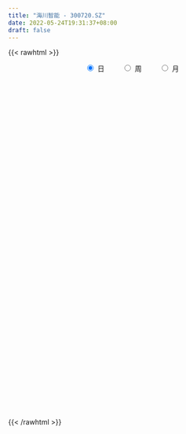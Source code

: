 ```yaml
---
title: "海川智能 - 300720.SZ"
date: 2022-05-24T19:31:37+08:00
draft: false
---
```

{{< rawhtml >}}
    <div style="text-align: center">
        <label style="padding: 1rem;"><input style="margin-right: .5rem" type="radio" name="period" value="D" checked onclick="period_change(this)">日</label>
        <label style="padding: 1rem;"><input style="margin-right: .5rem" type="radio" name="period" value="W" onclick="period_change(this)">周</label>
        <label style="padding: 1rem;"><input style="margin-right: .5rem" type="radio" name="period" value="M" onclick="period_change(this)">月</label>
    </div>
    <div id="chart" style="height: 700px;"></div> 
    <script type="text/javascript">
        const D_v = [21294.12,72534.22,49295.28,36867.83,81363.05,71217.16,44134.62,49406.11,31280.27,52796.86,57470.26,52545.65,43852.49,41929.99,60865.75,86678.46,58181.2,52229.8,44726.1,71101.86,54322.77,45058.9,59097.4,31510.57,25462.7,34836.4,56570.9,66429.76,78674.8,44286.87,36416.5,22654.7,34021.8,21953.2,37357.9,22262.3,27363.2,28203.07,25634.2,24666.64,20761.77,30950.84,21105.1,17935.1,32362.61,21716.46,23492.39,15562.0,18888.1,20159.23,25924.48,23674.1,30743.8,26737.3,25897.1,49822.6,84821.64,97119.74,85268.2,52987.24,33462.5,53810.8,50524.2,47418.14,37096.7,29577.61,21454.8,29195.5,18957.6,16553.14,18225.5,64943.9,100847.2,75099.05,42216.98,43865.1,35334.1,26955.4,105386.25,68373.36,51039.05,85372.94,67412.57,45053.96,35726.74,32638.6,36455.06,24964.9,18124.37,19865.65,15151.52,22597.0,55405.52,35792.42,202338.64,204612.06,159992.95,123912.0,144701.9,100312.5,114612.2,82491.2,88659.9,51051.0,52858.62,41171.22,159964.43,132549.07,77373.97,71023.5,122948.84,102198.12,61705.37,58365.19,55336.2,61445.5,88884.0,69061.2,59794.8,79611.39,77832.7,43469.5,84751.2,63834.1,65763.69,61098.7,51131.1,55800.6,41016.11,38383.1,147617.82,85134.03,78724.1,84083.1,47596.0,68282.2,96504.68,55290.8,48407.2,44915.09,45228.58,20915.74,22097.64,23606.24,21232.4,25203.16,74624.74,42862.1,32446.4,24233.6,16455.56,16430.1,22016.1,38766.58,12728.7,16958.4,14840.2,13819.6,11154.7,12285.2,26092.9,15909.7,20994.2,12193.96,9499.4,18343.9,52404.5,52563.6,32915.03,26151.0,15364.29,16803.8,11683.6,7160.2,19679.5,8549.0,13643.0,14013.0,8408.6,8262.4,6847.0,6854.6,6708.7,5768.0,6610.4,8107.0,11337.7,7408.9,7808.8,9510.5,11969.4,19110.1,11113.3,7716.6,8045.0,8185.6,7833.8,10429.8,9729.3,19459.9,16870.8,10628.8,9961.0,10784.6,15380.3,18789.2,15804.33,11464.0,7454.5,12934.9,8090.8,9302.0,8244.4,7907.8,8321.4,9298.29,59178.19,32059.79,22399.1,17333.4,10765.2,17988.6,27995.2,42497.2,40717.7,23831.2,22164.8,17092.5,27660.0,20156.0,30741.3,25462.8,25171.5,22022.3,16804.6,22093.1,9717.0,8086.0,7495.8,8835.1,11579.0,8399.1,7265.2,8311.0,6919.63,8095.0,7110.3,12590.0,9474.78,14270.0]
const D_histogram = [0.0,0.0378630199,0.056020098,0.0249829495,0.0817809216,0.0789789482,0.0352841688,0.0445967379,0.0423688739,0.0830566861,0.1493803605,0.208318137,0.2240071181,0.2287799228,0.1890396724,0.1533908087,0.1199109807,0.0611926567,0.0144828624,-0.0031393239,-0.0513767993,-0.0797814903,-0.1323751155,-0.1638859564,-0.1782426072,-0.1755830803,-0.1205158891,-0.0658451007,-0.0530674037,-0.0658200082,-0.0899269214,-0.0947929207,-0.1241421969,-0.1248959759,-0.1603711346,-0.1828367883,-0.1579015059,-0.1316450898,-0.1203150342,-0.106534894,-0.1044621842,-0.0738601377,-0.0472339756,-0.0428950751,-0.0711622065,-0.0997150419,-0.1184265971,-0.1175936635,-0.099180854,-0.0896337946,-0.0993415041,-0.0859208777,-0.0923349206,-0.1221214448,-0.1130252814,-0.0561648956,0.091598139,0.1320291634,0.1895582037,0.1847948867,0.1771925113,0.1926942295,0.2029182087,0.2056448706,0.1839154177,0.153320849,0.1152332829,0.0588669851,0.0283261154,-0.00427491,-0.0377248114,0.0137338494,0.0773921034,0.1177417675,0.1308876795,0.1279098867,0.1038416335,0.0707701931,0.1025511662,0.0984139631,0.0794146363,0.0946728272,0.0761423141,0.0474423786,0.0169556965,-0.0264930763,-0.0770045501,-0.1220994413,-0.1298864301,-0.1531522557,-0.1494515033,-0.1746507095,-0.1128601862,-0.1061036144,0.0587757285,0.1257240432,0.1530220605,0.164537267,0.2334663538,0.2123441169,0.2234711184,0.193730082,0.1203459764,0.0359433964,0.0038604415,-0.027579905,0.0547744497,0.1089228061,0.0995475511,0.0984847522,0.1273521757,0.0595803017,-0.041733758,-0.0680441571,-0.0962253484,-0.1347314971,-0.1014404729,-0.0661438202,-0.0453295182,-0.0077768593,-0.0082706645,-0.0070394541,0.021389707,0.0404380727,0.0378379616,-0.014657002,-0.0382039161,-0.1016357383,-0.1252448416,-0.1230089263,-0.0399548618,0.0014233109,0.0291855484,0.038595423,0.0244339648,-0.023598347,-0.0028583355,-0.0358203709,-0.0565980546,-0.1055348687,-0.1661245132,-0.1908961337,-0.1870168141,-0.167509458,-0.1458675144,-0.1377295835,-0.0896669719,-0.0635678609,-0.0728799736,-0.0986274775,-0.095449426,-0.0843012731,-0.0915242389,-0.1409452793,-0.1571055591,-0.1371735285,-0.1093916469,-0.0842784435,-0.0657913638,-0.0337694589,0.0006669019,0.0150263903,-0.0018538583,0.0072469118,0.013631364,0.0383691809,0.0866279924,0.1143550496,0.112821002,0.0819209333,0.0570222887,0.0134479476,-0.0108604211,-0.0211560369,-0.0858984625,-0.1097016253,-0.150381206,-0.1353456946,-0.1056522248,-0.0680872086,-0.0318697317,-0.0187444614,-0.0169092047,-0.0171025645,-0.0134128922,0.0085021572,0.0196124897,0.0367252215,0.056619359,0.0573014214,0.0783223796,0.0655003563,0.0683651393,0.0609726383,0.0703739874,0.0794373394,0.0793363755,0.0669340985,0.0396610686,-0.024311308,-0.0804355808,-0.1080937056,-0.1034500154,-0.1194111248,-0.1695142358,-0.1626992036,-0.1278535323,-0.0820794764,-0.0444317293,-0.0118351534,0.0114464181,0.0142412687,0.0180563562,0.0235461144,0.0176187191,0.0277801994,0.0984840079,0.1208789131,0.1287760175,0.1064570428,0.0808046383,0.0689015385,0.0967156548,0.1337053701,0.1659060734,0.1675119035,0.1858515544,0.1839385266,0.1811379193,0.1475206547,0.1470682807,0.0637069179,-0.0476119775,-0.1066924112,-0.1813828292,-0.1874999898,-0.1824357474,-0.1804237126,-0.1564064587,-0.1309864815,-0.1133794367,-0.093037666,-0.0731124729,-0.0562407859,-0.0458682948,-0.0310741009,-0.0091077681,0.0155849928,0.0438475524,0.032560957]
const D_fast = [0.0,0.0473287749,0.0794908775,0.0546994664,0.1319426689,0.1488854325,0.1140116953,0.1344734488,0.1428378033,0.204289787,0.3079585516,0.4189758623,0.490666623,0.5526344084,0.5601540761,0.5628529146,0.5593508318,0.5159306719,0.4728415932,0.454434576,0.3933529007,0.3450028371,0.2593154331,0.186833103,0.1279158005,0.0866795572,0.1116177762,0.1498272894,0.1493381354,0.120130529,0.0735418854,0.0449776559,-0.0154071695,-0.0473849424,-0.1229528849,-0.1911277357,-0.2056678297,-0.212322686,-0.231071389,-0.2439249723,-0.2679678086,-0.2558307965,-0.2410131283,-0.2473979965,-0.2934556796,-0.3469372755,-0.3952554799,-0.4238209622,-0.4302033662,-0.4430647554,-0.477607841,-0.485667434,-0.5151652071,-0.5754820924,-0.5946422495,-0.5518230876,-0.3811605181,-0.3077222029,-0.2028036117,-0.161368207,-0.1246724546,-0.060997179,-0.0000436476,0.0540942319,0.0783436335,0.086079277,0.0768000317,0.0351504801,0.0116911393,-0.0219786136,-0.0648597178,-0.0099675947,0.0730386851,0.1428237911,0.188691623,0.2176913019,0.2195834571,0.204204565,0.2616233296,0.2820896173,0.2829439496,0.3218703472,0.3223754127,0.3055360718,0.2792883138,0.229216272,0.1594536606,0.0838339091,0.0435753129,-0.0179785767,-0.0516407001,-0.1205025837,-0.0869271069,-0.1066964387,0.0728768363,0.1712561618,0.2368096943,0.2894592174,0.4167548927,0.448718685,0.5157134661,0.5344049503,0.4911073387,0.4156906078,0.3845727633,0.3462374405,0.4422854077,0.5236644656,0.5391760983,0.5627344875,0.6234399549,0.5705631564,0.4588156572,0.4154942188,0.3632566904,0.2910676674,0.2989985734,0.3177592711,0.3272411935,0.3628496376,0.3602881663,0.3597595131,0.3935361009,0.4226939848,0.4295533641,0.37339415,0.3402962569,0.2514555001,0.1965351864,0.1680188701,0.2410842192,0.2828182196,0.3178768441,0.3369355746,0.3288826075,0.274950709,0.2949761366,0.2530590085,0.2181318112,0.1428112798,0.0406905071,-0.0318051469,-0.0746800308,-0.0970500392,-0.1118749741,-0.1381694391,-0.1125235705,-0.1023164247,-0.1298485308,-0.1802529041,-0.2009372091,-0.2108643744,-0.2409684,-0.3256257602,-0.3810624297,-0.3954237813,-0.3949898114,-0.3909462189,-0.3889069801,-0.36532744,-0.3307243537,-0.3126082678,-0.3299519809,-0.3190394828,-0.3092471897,-0.2749170775,-0.2050012679,-0.1486854483,-0.1220142454,-0.1324340808,-0.1430771533,-0.1832895074,-0.2103129813,-0.2258976065,-0.3121146477,-0.3633432168,-0.4416180989,-0.4604190112,-0.4571385976,-0.4365953835,-0.4083453396,-0.3999061846,-0.4022982291,-0.40676723,-0.4064307808,-0.3823901921,-0.3663767371,-0.3400827,-0.3060337227,-0.2910263049,-0.2504247519,-0.2468716861,-0.2269156182,-0.2190649597,-0.1920701137,-0.1631474268,-0.1434142969,-0.1390830493,-0.156440812,-0.2264910157,-0.3027241836,-0.3574057348,-0.3786245485,-0.4244384391,-0.516920109,-0.5507798777,-0.5478975895,-0.5226434027,-0.4961035879,-0.4664658003,-0.4403226243,-0.4339674565,-0.42563828,-0.4142619932,-0.4157847087,-0.3986781786,-0.3033533681,-0.2507387346,-0.2106476259,-0.2063523399,-0.2118035848,-0.2064813,-0.15448827,-0.0840722121,-0.0103949905,0.0330888155,0.097891355,0.1419629589,0.1844468313,0.1877097305,0.2240244266,0.1565897933,0.0333679035,-0.052385633,-0.1724217583,-0.2254139163,-0.2659586108,-0.3090525041,-0.3241368649,-0.3314635081,-0.3422013224,-0.3451189682,-0.3434718933,-0.3406604028,-0.3417549854,-0.3347293167,-0.3150399259,-0.2864509169,-0.2472264692,-0.2503728253]
const D_slow = [0.0,0.009465755,0.0234707795,0.0297165169,0.0501617473,0.0699064843,0.0787275265,0.089876711,0.1004689295,0.121233101,0.1585781911,0.2106577253,0.2666595049,0.3238544856,0.3711144037,0.4094621059,0.439439851,0.4547380152,0.4583587308,0.4575738998,0.4447297,0.4247843274,0.3916905486,0.3507190595,0.3061584077,0.2622626376,0.2321336653,0.2156723901,0.2024055392,0.1859505371,0.1634688068,0.1397705766,0.1087350274,0.0775110334,0.0374182498,-0.0082909473,-0.0477663238,-0.0806775962,-0.1107563548,-0.1373900783,-0.1635056244,-0.1819706588,-0.1937791527,-0.2045029215,-0.2222934731,-0.2472222336,-0.2768288828,-0.3062272987,-0.3310225122,-0.3534309608,-0.3782663369,-0.3997465563,-0.4228302864,-0.4533606476,-0.481616968,-0.4956581919,-0.4727586572,-0.4397513663,-0.3923618154,-0.3461630937,-0.3018649659,-0.2536914085,-0.2029618563,-0.1515506387,-0.1055717842,-0.067241572,-0.0384332513,-0.023716505,-0.0166349761,-0.0177037036,-0.0271349065,-0.0237014441,-0.0043534183,0.0250820236,0.0578039435,0.0897814152,0.1157418236,0.1334343718,0.1590721634,0.1836756542,0.2035293132,0.22719752,0.2462330986,0.2580936932,0.2623326173,0.2557093483,0.2364582107,0.2059333504,0.1734617429,0.135173679,0.0978108032,0.0541481258,0.0259330793,-0.0005928243,0.0141011078,0.0455321186,0.0837876337,0.1249219505,0.1832885389,0.2363745681,0.2922423477,0.3406748682,0.3707613623,0.3797472114,0.3807123218,0.3738173455,0.387510958,0.4147416595,0.4396285473,0.4642497353,0.4960877792,0.5109828547,0.5005494152,0.4835383759,0.4594820388,0.4257991645,0.4004390463,0.3839030913,0.3725707117,0.3706264969,0.3685588308,0.3667989672,0.372146394,0.3822559121,0.3917154025,0.388051152,0.378500173,0.3530912384,0.321780028,0.2910277964,0.281039081,0.2813949087,0.2886912958,0.2983401515,0.3044486427,0.298549056,0.2978344721,0.2888793794,0.2747298658,0.2483461486,0.2068150203,0.1590909868,0.1123367833,0.0704594188,0.0339925402,-0.0004398556,-0.0228565986,-0.0387485638,-0.0569685572,-0.0816254266,-0.1054877831,-0.1265631014,-0.1494441611,-0.1846804809,-0.2239568707,-0.2582502528,-0.2855981645,-0.3066677754,-0.3231156164,-0.3315579811,-0.3313912556,-0.327634658,-0.3280981226,-0.3262863947,-0.3228785537,-0.3132862584,-0.2916292603,-0.2630404979,-0.2348352474,-0.2143550141,-0.2000994419,-0.196737455,-0.1994525603,-0.2047415695,-0.2262161852,-0.2536415915,-0.291236893,-0.3250733166,-0.3514863728,-0.3685081749,-0.3764756079,-0.3811617232,-0.3853890244,-0.3896646655,-0.3930178886,-0.3908923493,-0.3859892268,-0.3768079215,-0.3626530817,-0.3483277263,-0.3287471315,-0.3123720424,-0.2952807575,-0.280037598,-0.2624441011,-0.2425847663,-0.2227506724,-0.2060171478,-0.1961018806,-0.2021797076,-0.2222886028,-0.2493120292,-0.2751745331,-0.3050273143,-0.3474058732,-0.3880806741,-0.4200440572,-0.4405639263,-0.4516718586,-0.4546306469,-0.4517690424,-0.4482087252,-0.4436946362,-0.4378081076,-0.4334034278,-0.426458378,-0.401837376,-0.3716176477,-0.3394236433,-0.3128093826,-0.2926082231,-0.2753828385,-0.2512039248,-0.2177775822,-0.1763010639,-0.134423088,-0.0879601994,-0.0419755677,0.0033089121,0.0401890757,0.0769561459,0.0928828754,0.080979881,0.0543067782,0.0089610709,-0.0379139265,-0.0835228634,-0.1286287915,-0.1677304062,-0.2004770266,-0.2288218857,-0.2520813022,-0.2703594204,-0.2844196169,-0.2958866906,-0.3036552158,-0.3059321578,-0.3020359097,-0.2910740216,-0.2829337823]
const D_data = [['2021-04-26', 12.0969, 12.2617, 11.8113, 12.4101],['2021-04-27', 13.2945, 12.855, 12.6628, 14.3933],['2021-04-28', 12.7726, 12.8001, 12.4815, 13.2945],['2021-04-29', 12.6353, 12.1848, 12.1848, 12.899],['2021-04-30', 12.3002, 13.4044, 12.3002, 14.4372],['2021-05-20', 12.3881, 12.877, 11.4322, 13.6241],['2021-05-21', 12.4705, 12.2947, 12.1574, 12.5804],['2021-05-24', 12.2233, 12.91, 12.1958, 13.322],['2021-05-25', 12.7617, 12.8331, 12.6847, 13.0638],['2021-05-26', 13.1847, 13.5417, 13.0748, 13.8988],['2021-05-27', 13.7395, 14.2669, 13.734, 14.4262],['2021-05-28', 14.1186, 14.6844, 13.9977, 14.7503],['2021-05-31', 14.7174, 14.5526, 14.2834, 14.9866],['2021-06-01', 14.5526, 14.6954, 14.4097, 14.8272],['2021-06-02', 14.6, 14.26, 14.09, 14.77],['2021-06-03', 14.25, 14.3, 14.01, 15.2],['2021-06-04', 14.19, 14.31, 14.13, 14.82],['2021-06-07', 14.31, 13.88, 13.78, 14.5],['2021-06-08', 13.95, 13.84, 13.53, 13.97],['2021-06-09', 13.81, 14.1, 13.5, 14.57],['2021-06-10', 14.05, 13.58, 13.55, 14.16],['2021-06-11', 13.7, 13.63, 13.52, 14.23],['2021-06-15', 13.7, 13.08, 12.9, 13.7],['2021-06-16', 13.01, 13.05, 12.91, 13.36],['2021-06-17', 13.21, 13.05, 12.8, 13.21],['2021-06-18', 12.93, 13.13, 12.65, 13.25],['2021-06-21', 13.11, 13.86, 13.11, 13.86],['2021-06-22', 13.7, 14.11, 13.53, 14.15],['2021-06-23', 14.08, 13.75, 13.71, 14.84],['2021-06-24', 13.5, 13.41, 13.37, 13.83],['2021-06-25', 13.22, 13.13, 13.03, 13.34],['2021-06-28', 13.13, 13.24, 12.91, 13.26],['2021-06-29', 13.46, 12.77, 12.75, 13.49],['2021-06-30', 12.76, 12.96, 12.66, 12.98],['2021-07-01', 12.97, 12.32, 12.28, 12.98],['2021-07-02', 12.4, 12.19, 12.1, 12.56],['2021-07-05', 12.24, 12.65, 12.06, 12.68],['2021-07-06', 12.57, 12.68, 12.35, 12.78],['2021-07-07', 12.54, 12.48, 12.38, 12.73],['2021-07-08', 12.47, 12.47, 12.38, 12.69],['2021-07-09', 12.44, 12.26, 12.18, 12.45],['2021-07-12', 12.31, 12.61, 12.31, 12.84],['2021-07-13', 12.55, 12.64, 12.41, 12.71],['2021-07-14', 12.51, 12.38, 12.37, 12.66],['2021-07-15', 12.38, 11.83, 11.7, 12.38],['2021-07-16', 11.82, 11.57, 11.56, 11.92],['2021-07-19', 11.58, 11.44, 11.2, 11.58],['2021-07-20', 11.41, 11.5, 11.26, 11.54],['2021-07-21', 11.5, 11.64, 11.46, 11.88],['2021-07-22', 11.85, 11.48, 11.46, 11.85],['2021-07-23', 11.57, 11.11, 11.08, 11.57],['2021-07-26', 11.11, 11.28, 11.06, 11.49],['2021-07-27', 11.28, 10.92, 10.82, 11.35],['2021-07-28', 10.92, 10.38, 10.26, 10.94],['2021-07-29', 10.5, 10.65, 10.47, 10.73],['2021-07-30', 10.6, 11.29, 10.58, 11.57],['2021-08-02', 11.22, 12.93, 11.17, 12.95],['2021-08-03', 13.29, 12.12, 12.05, 13.29],['2021-08-04', 11.9, 12.67, 11.9, 12.93],['2021-08-05', 12.35, 12.13, 12.03, 12.6],['2021-08-06', 12.12, 12.16, 11.94, 12.45],['2021-08-09', 12.25, 12.58, 11.9, 12.88],['2021-08-10', 12.51, 12.71, 12.42, 12.83],['2021-08-11', 12.66, 12.79, 12.45, 12.82],['2021-08-12', 12.77, 12.57, 12.42, 12.88],['2021-08-13', 12.45, 12.44, 12.33, 12.63],['2021-08-16', 12.38, 12.26, 12.19, 12.56],['2021-08-17', 12.22, 11.84, 11.8, 12.43],['2021-08-18', 11.75, 11.96, 11.69, 12.09],['2021-08-19', 11.78, 11.77, 11.65, 12.0],['2021-08-20', 11.79, 11.56, 11.32, 11.79],['2021-08-23', 11.67, 12.66, 11.57, 12.68],['2021-08-24', 12.49, 13.16, 12.38, 13.49],['2021-08-25', 13.04, 13.23, 13.03, 13.49],['2021-08-26', 13.31, 13.14, 12.93, 13.44],['2021-08-27', 13.0, 13.08, 12.72, 13.26],['2021-08-30', 13.09, 12.85, 12.7, 13.18],['2021-08-31', 12.85, 12.67, 12.56, 13.07],['2021-09-01', 12.68, 13.57, 12.63, 13.78],['2021-09-02', 13.58, 13.3, 13.08, 13.58],['2021-09-03', 13.14, 13.15, 12.77, 13.3],['2021-09-06', 13.14, 13.67, 13.04, 13.73],['2021-09-07', 13.66, 13.34, 13.12, 13.77],['2021-09-08', 13.17, 13.17, 12.92, 13.28],['2021-09-09', 13.2, 13.05, 12.83, 13.22],['2021-09-10', 13.02, 12.72, 12.62, 13.02],['2021-09-13', 12.69, 12.37, 12.31, 12.84],['2021-09-14', 12.39, 12.13, 12.11, 12.6],['2021-09-15', 12.19, 12.38, 12.02, 12.39],['2021-09-16', 12.4, 12.01, 12.0, 12.43],['2021-09-17', 12.01, 12.19, 11.91, 12.28],['2021-09-22', 11.6, 11.65, 11.48, 11.77],['2021-09-23', 11.61, 12.73, 11.61, 13.18],['2021-09-24', 12.4, 12.14, 12.11, 12.9],['2021-09-27', 12.17, 14.57, 12.17, 14.57],['2021-09-28', 14.93, 14.05, 13.6, 15.42],['2021-09-29', 13.82, 13.93, 13.54, 14.9],['2021-09-30', 14.2, 13.98, 13.49, 14.46],['2021-10-08', 14.13, 15.1, 13.63, 15.3],['2021-10-11', 14.73, 14.31, 14.06, 14.82],['2021-10-12', 14.31, 14.9, 13.93, 15.17],['2021-10-13', 14.58, 14.55, 14.11, 14.76],['2021-10-14', 14.3, 13.9, 13.3, 14.38],['2021-10-15', 13.61, 13.45, 13.32, 13.76],['2021-10-18', 13.35, 13.86, 12.8, 13.89],['2021-10-19', 13.7, 13.74, 13.42, 13.97],['2021-10-20', 13.83, 15.37, 13.81, 16.43],['2021-10-21', 15.11, 15.51, 14.92, 15.78],['2021-10-22', 15.46, 14.98, 14.93, 15.59],['2021-10-25', 14.98, 15.2, 14.65, 15.5],['2021-10-26', 14.85, 15.81, 14.79, 16.4],['2021-10-27', 14.98, 14.64, 14.11, 15.1],['2021-10-28', 14.55, 13.84, 13.7, 14.66],['2021-10-29', 13.93, 14.46, 13.9, 14.74],['2021-11-01', 14.66, 14.29, 13.7, 14.68],['2021-11-02', 14.29, 13.95, 13.92, 14.67],['2021-11-03', 14.06, 14.8, 13.96, 15.35],['2021-11-04', 14.7, 15.0, 14.47, 15.03],['2021-11-05', 15.02, 14.98, 14.61, 15.07],['2021-11-08', 14.82, 15.38, 14.31, 15.42],['2021-11-09', 15.27, 15.05, 14.88, 15.61],['2021-11-10', 14.81, 15.12, 14.8, 15.15],['2021-11-11', 15.1, 15.6, 14.83, 15.69],['2021-11-12', 15.6, 15.69, 15.35, 15.78],['2021-11-15', 15.5, 15.55, 15.28, 15.97],['2021-11-16', 15.39, 14.84, 14.72, 15.54],['2021-11-17', 14.81, 15.03, 14.46, 15.2],['2021-11-18', 15.18, 14.29, 14.17, 15.18],['2021-11-19', 14.38, 14.51, 14.26, 14.84],['2021-11-22', 14.53, 14.72, 14.25, 14.79],['2021-11-23', 14.7, 15.94, 14.65, 16.55],['2021-11-24', 16.01, 15.78, 15.53, 16.17],['2021-11-25', 15.89, 15.85, 15.45, 16.14],['2021-11-26', 15.73, 15.79, 15.16, 15.94],['2021-11-29', 15.44, 15.55, 15.35, 15.73],['2021-11-30', 15.58, 15.0, 14.8, 15.7],['2021-12-01', 14.97, 15.82, 14.79, 16.0],['2021-12-02', 15.69, 15.14, 15.01, 15.69],['2021-12-03', 15.06, 15.15, 14.38, 15.27],['2021-12-06', 15.15, 14.58, 14.5, 15.15],['2021-12-07', 14.74, 14.06, 13.9, 14.74],['2021-12-08', 14.1, 14.16, 14.1, 14.38],['2021-12-09', 14.15, 14.33, 14.05, 14.41],['2021-12-10', 14.28, 14.46, 14.23, 14.72],['2021-12-13', 14.46, 14.48, 14.29, 14.66],['2021-12-14', 14.32, 14.28, 14.15, 14.57],['2021-12-15', 14.41, 14.84, 14.41, 15.45],['2021-12-16', 14.6, 14.7, 14.56, 15.05],['2021-12-17', 14.63, 14.24, 14.15, 14.72],['2021-12-20', 14.14, 13.86, 13.85, 14.32],['2021-12-21', 13.98, 14.07, 13.77, 14.1],['2021-12-22', 14.0, 14.12, 13.89, 14.23],['2021-12-23', 14.0, 13.81, 13.8, 14.17],['2021-12-24', 13.87, 13.01, 12.98, 13.87],['2021-12-27', 13.05, 13.1, 12.94, 13.22],['2021-12-28', 13.14, 13.41, 13.14, 13.45],['2021-12-29', 13.48, 13.5, 13.13, 13.53],['2021-12-30', 13.5, 13.49, 13.42, 13.58],['2021-12-31', 13.55, 13.42, 13.4, 13.58],['2022-01-04', 13.66, 13.64, 13.45, 13.66],['2022-01-05', 13.85, 13.79, 13.52, 14.08],['2022-01-06', 13.47, 13.63, 13.41, 13.75],['2022-01-07', 13.8, 13.19, 13.08, 13.84],['2022-01-10', 13.29, 13.45, 13.03, 13.56],['2022-01-11', 13.43, 13.42, 13.31, 13.65],['2022-01-12', 13.4, 13.71, 13.32, 13.74],['2022-01-13', 13.88, 14.21, 13.56, 14.48],['2022-01-14', 14.5, 14.2, 13.8, 14.78],['2022-01-17', 13.72, 13.96, 13.6, 14.1],['2022-01-18', 13.94, 13.55, 13.41, 13.94],['2022-01-19', 13.41, 13.5, 13.3, 13.75],['2022-01-20', 13.46, 13.08, 13.04, 13.56],['2022-01-21', 13.18, 13.11, 13.02, 13.28],['2022-01-24', 13.12, 13.15, 13.02, 13.21],['2022-01-25', 13.28, 12.19, 12.1, 13.28],['2022-01-26', 12.18, 12.35, 12.16, 12.45],['2022-01-27', 12.35, 11.82, 11.8, 12.35],['2022-01-28', 11.98, 12.29, 11.96, 12.42],['2022-02-07', 12.39, 12.45, 12.32, 12.59],['2022-02-08', 12.45, 12.61, 12.3, 12.62],['2022-02-09', 12.57, 12.7, 12.52, 12.75],['2022-02-10', 12.68, 12.47, 12.4, 12.73],['2022-02-11', 12.45, 12.3, 12.16, 12.5],['2022-02-14', 12.31, 12.21, 12.11, 12.46],['2022-02-15', 12.25, 12.2, 12.03, 12.31],['2022-02-16', 12.25, 12.44, 12.25, 12.53],['2022-02-17', 12.39, 12.35, 12.29, 12.57],['2022-02-18', 12.37, 12.47, 12.15, 12.51],['2022-02-21', 12.47, 12.59, 12.43, 12.62],['2022-02-22', 12.57, 12.4, 12.36, 12.62],['2022-02-23', 12.42, 12.72, 12.42, 12.75],['2022-02-24', 12.72, 12.33, 12.17, 12.84],['2022-02-25', 12.41, 12.51, 12.41, 12.75],['2022-02-28', 12.53, 12.38, 12.16, 12.6],['2022-03-01', 12.6, 12.61, 12.4, 12.61],['2022-03-02', 12.61, 12.68, 12.5, 12.73],['2022-03-03', 12.71, 12.62, 12.59, 12.76],['2022-03-04', 12.5, 12.46, 12.43, 12.73],['2022-03-07', 12.35, 12.18, 12.16, 12.49],['2022-03-08', 12.18, 11.45, 11.43, 12.33],['2022-03-09', 11.44, 11.15, 10.66, 11.6],['2022-03-10', 11.5, 11.17, 11.17, 11.58],['2022-03-11', 11.06, 11.39, 10.88, 11.44],['2022-03-14', 11.37, 10.97, 10.93, 11.37],['2022-03-15', 10.96, 10.2, 10.2, 10.96],['2022-03-16', 10.47, 10.61, 10.11, 10.68],['2022-03-17', 10.64, 10.9, 10.64, 11.1],['2022-03-18', 10.91, 11.11, 10.91, 11.18],['2022-03-21', 11.23, 11.12, 10.95, 11.3],['2022-03-22', 11.19, 11.16, 10.86, 11.25],['2022-03-23', 11.16, 11.13, 11.02, 11.25],['2022-03-24', 11.22, 10.89, 10.85, 11.22],['2022-03-25', 11.01, 10.87, 10.87, 11.14],['2022-03-28', 10.99, 10.87, 10.61, 11.01],['2022-03-29', 10.87, 10.68, 10.63, 10.94],['2022-03-30', 10.81, 10.85, 10.63, 11.05],['2022-03-31', 10.79, 11.82, 10.73, 13.0],['2022-04-01', 11.58, 11.5, 11.38, 11.78],['2022-04-06', 11.37, 11.45, 11.3, 11.73],['2022-04-07', 11.42, 11.08, 11.06, 11.45],['2022-04-08', 11.13, 10.94, 10.79, 11.19],['2022-04-11', 10.94, 11.03, 10.71, 11.11],['2022-04-12', 11.06, 11.6, 10.77, 12.03],['2022-04-13', 11.48, 11.95, 11.24, 12.58],['2022-04-14', 11.84, 12.17, 11.83, 12.8],['2022-04-15', 11.95, 11.99, 11.79, 12.6],['2022-04-18', 11.93, 12.38, 11.61, 12.48],['2022-04-19', 12.2, 12.31, 12.13, 12.59],['2022-04-20', 12.3, 12.43, 12.22, 12.85],['2022-04-21', 12.6, 12.08, 12.01, 12.6],['2022-04-22', 12.1, 12.53, 12.1, 12.67],['2022-04-25', 12.47, 11.36, 11.33, 12.47],['2022-04-26', 11.25, 10.5, 10.35, 11.4],['2022-04-27', 10.22, 10.64, 10.01, 10.7],['2022-04-28', 10.63, 9.97, 9.8, 10.63],['2022-04-29', 9.93, 10.46, 9.93, 10.59],['2022-05-05', 10.66, 10.44, 10.39, 10.7],['2022-05-06', 10.32, 10.26, 10.09, 10.44],['2022-05-09', 10.15, 10.45, 10.15, 10.5],['2022-05-10', 10.23, 10.46, 10.19, 10.52],['2022-05-11', 10.55, 10.35, 10.35, 10.7],['2022-05-12', 10.34, 10.37, 10.2, 10.49],['2022-05-13', 10.38, 10.37, 10.22, 10.45],['2022-05-16', 10.49, 10.34, 10.27, 10.5],['2022-05-17', 10.34, 10.25, 10.1, 10.34],['2022-05-18', 10.25, 10.3, 10.12, 10.41],['2022-05-19', 10.15, 10.43, 10.15, 10.43],['2022-05-20', 10.43, 10.55, 10.38, 10.61],['2022-05-23', 10.62, 10.72, 10.55, 10.75],['2022-05-24', 10.75, 10.26, 10.24, 10.81]]
const W_v = [163.57,1824.0,298840.62,175674.08,130162.8,110726.64,112128.9,189988.78,69202.26,148397.3,207754.52,105119.75,80710.29,60070.36,20097.0,9832.0,65835.77,99110.69,157080.7,111325.91,146788.12,204589.5,202936.28,105105.66,118199.32,44374.0,134372.98,112339.5,209193.33,389694.79,195607.18,178287.62,299005.49,258384.06,211441.44,249882.88,143530.18,272978.7,230161.08,164988.5,103649.0,119697.39,127374.84,71215.91,65160.45,89630.91,81082.63,115080.38,87276.0,87974.28,100895.0,105489.0,188764.57,103232.74,84704.28,56088.0,41051.0,35839.0,92466.39,27797.0,55479.0,35981.5,54074.89,42256.72,42947.11,76085.56,110109.21,251337.41,141649.66,117194.59,94497.7,86363.07,61040.9,47848.97,41415.28,17622.0,41447.83,31436.09,24539.62,32315.29,39085.13,104512.15,88507.48,376716.84,189345.3,78830.25,51803.5,76506.97,85840.79,46328.49,39393.14,68737.34,46952.5,86216.85,76680.44,92720.8,95307.36,15929.0,85540.34,78798.96,34014.56,42443.5,28742.98,28889.39,28706.74,45183.34,29955.52,47692.86,84200.48,91075.6,45669.86,56827.86,56002.08,33760.31,47081.46,42760.16,44627.31,56495.31,65338.54,78831.89,42985.13,31108.5,24330.0,33887.33,27490.0,34448.94,52707.11,28990.67,56962.64,52708.0,59488.0,94321.6,114766.37,53634.1,40262.97,115529.07,122189.08,100376.5,64656.5,46869.73,59044.89,36231.5,74360.0,90517.64,77864.47,210489.5,80976.46,48663.0,18519.95,9656.0,144223.94,352859.23,367491.09,828374.7,264855.42,605401.96,389995.77,559236.76,395067.57,254355.66,206768.11,118208.19,160018.38,133690.91,241272.03,146231.51,138781.45,53758.0,37720.0,218972.78,271599.15,134823.99,126433.05,144731.5,136957.8,94112.0,68787.12,77293.67,261354.5,115351.78,243499.15,291507.89,267439.43,150907.07,282378.83,138249.9,126628.88,124070.11,104026.2,156874.9,353659.32,218427.45,104386.54,326972.23,287088.16,266204.81,114561.5,113794.94,690855.65,144701.9,437126.8,463917.3099999999,416241.02,334521.7,349498.89,274810.2,433942.15,316080.88,156763.29,196368.8,117901.94,69501.6,75282.0,145005.36,102917.72,63044.7,37081.3,39232.0,59512.1,42210.8,66649.8,72222.43,46026.6,116765.47,50497.7,153029.9,117814.6,111554.3,17803.0,43574.2,43025.93,23744.78]
const W_histogram = [0.0,0.3428859259,0.380859185,0.3807797317,0.2941146415,0.2189233571,0.1738562271,0.1528083114,0.1065482649,0.1121703766,0.1035185613,0.0279041095,-0.0875997935,-0.2309131769,-0.3024865857,-0.3198925459,-0.2842581006,-0.2000511712,-0.1804643559,-0.1795637258,-0.0803233846,0.0354257113,0.0921431323,0.0449937626,0.0395876961,0.0535123651,0.0739404474,0.1171483638,0.2294423749,0.1817702807,0.1916152441,0.1738634927,0.2396575652,0.2074554675,0.1248552981,0.1451170746,0.1338417509,0.1892649756,0.1169564662,-0.0793107615,-0.2689345487,-0.3022615205,-0.3918163986,-0.4467298992,-0.4888039259,-0.4775633955,-0.3984369748,-0.4006034336,-0.3530703137,-0.3405867831,-0.2320849539,-0.1798193071,-0.0643569439,-0.0298704906,-0.0574505742,-0.0639947723,-0.074185284,-0.0554148139,-0.0332557079,-0.0223689183,-0.0051612496,0.0019012947,0.0127093682,-0.02716307,-0.0150325717,0.0208837698,0.0748006748,0.1477116891,0.1857324813,0.2227298621,0.2242639772,0.237855194,0.1971094302,0.1677655433,0.1081909099,0.0364247561,-0.0206051502,-0.0592164556,-0.0845710279,-0.0709172176,-0.0470503367,-0.0575950648,0.011284324,0.0484958425,0.0437394406,-0.0065342727,-0.0363490251,-0.0385546548,-0.0626784774,-0.1112325602,-0.1186934124,-0.0983577258,-0.0839181414,-0.0353598572,0.0189847787,0.0557356489,0.0579563966,0.0642277032,0.0857091203,0.0583367451,0.0434909455,0.0181516318,-0.0024457189,-0.0431916176,-0.0604446466,-0.0716117417,-0.0567729411,-0.0297479254,0.0156788719,0.0325253724,0.0643882227,0.0792953177,0.0736207805,0.0451436101,-0.0104097833,-0.0367743982,-0.0119032876,-0.0253608556,0.0129643647,0.0139266728,0.0000293557,-0.0120764811,-0.0306936164,-0.0236472059,-0.0212333771,-0.0103843224,0.0013967967,0.0217886396,0.0388518172,0.0476572446,0.0607487954,0.102084288,0.1205345005,0.1346115133,0.149465705,0.1812183857,0.206756034,0.1974874009,0.1720545828,0.1563597689,0.1332141792,0.1042023127,0.1429133965,0.1607135813,0.1693727631,0.1581374496,0.1570931073,0.0909698904,0.0188668984,-0.0153843245,0.0442876412,0.1028020775,0.4531862468,0.4959103691,0.4812708946,0.5383270279,0.4208392844,0.4971535071,0.4521037642,0.3386281518,0.1622014212,-0.0016813646,-0.1908309986,-0.3570680645,-0.3844226761,-0.4167216667,-0.4992672803,-0.5408775204,-0.4864459582,-0.3374602863,-0.2785897825,-0.3091513084,-0.2707517898,-0.2213805332,-0.2005160125,-0.1546894869,-0.1646814668,-0.1442533714,-0.041689372,-0.0478877863,0.1015012353,0.1639484818,0.1487523704,0.0968356544,0.0563128587,-0.0350611288,-0.0889819311,-0.1648998015,-0.2355713651,-0.2578697056,-0.2040578058,-0.1425497232,-0.1531457681,-0.0548683777,0.0140863532,0.0291065507,0.0030861378,-0.0166682569,0.0891937003,0.2220880861,0.1876782186,0.2527215228,0.2452882566,0.258629053,0.2958271711,0.2247389747,0.2459848024,0.2008995027,0.1129538093,0.0324911676,-0.1035931521,-0.1625092187,-0.2104421551,-0.1693648111,-0.2082819675,-0.2775925393,-0.3087183899,-0.3033646706,-0.2830317812,-0.259474625,-0.2996340878,-0.3265257864,-0.3403948754,-0.2890774081,-0.2748765706,-0.181311211,-0.0750403209,-0.1327698165,-0.1706236605,-0.1738631085,-0.1503736007,-0.1410138303]
const W_fast = [0.0,0.4286074074,0.5617954627,0.6569109423,0.6437745125,0.6233140674,0.6217109942,0.6388651563,0.6192421761,0.6529068819,0.6701347069,0.6014962825,0.4640924311,0.2630507535,0.1158556983,0.0184766016,-0.0169534783,0.0172406584,-0.0082886153,-0.0522789167,0.0268805784,0.1514861021,0.2312393062,0.1953383771,0.1998292346,0.227131995,0.2660451891,0.3385401965,0.5081948012,0.5059652773,0.5637140516,0.5894281734,0.7151366372,0.7347984065,0.6834120615,0.7399531067,0.7621382208,0.8648776893,0.8218082965,0.6057133784,0.348855954,0.2399636021,0.0524546243,-0.1141413511,-0.2784163592,-0.3865666777,-0.4070495007,-0.5093668179,-0.5501012764,-0.6227644416,-0.5722838509,-0.5649730309,-0.4655999037,-0.438581073,-0.4805238002,-0.5030666913,-0.531803524,-0.5268867574,-0.5130415783,-0.5077470183,-0.491829662,-0.4842917941,-0.4703063785,-0.5169695843,-0.5085972288,-0.4674599449,-0.3948428712,-0.2850039346,-0.2005500221,-0.1078701758,-0.0502700663,0.022784949,0.0313165427,0.0439140416,0.0113871358,-0.0512728291,-0.1134540229,-0.1668694423,-0.2133667715,-0.2174422656,-0.2053379689,-0.2302814632,-0.1585809934,-0.1092455142,-0.1030670561,-0.1549743375,-0.1938763461,-0.2057206396,-0.2455140816,-0.3218763044,-0.3590105097,-0.3632642545,-0.3698042055,-0.3300858856,-0.270995055,-0.2203102726,-0.2036004258,-0.1812721933,-0.1383634962,-0.151151685,-0.1551247483,-0.175926154,-0.1971349345,-0.2486787376,-0.2810429283,-0.3101129588,-0.3094673934,-0.2898793591,-0.2405328438,-0.2155550002,-0.1675950943,-0.1328641698,-0.1201335119,-0.1373247798,-0.1954806189,-0.2310388335,-0.2091435447,-0.2289413266,-0.1873750152,-0.1829310388,-0.196821017,-0.2119459741,-0.2382365135,-0.2371019045,-0.23999642,-0.2317434458,-0.2196131276,-0.1937741248,-0.1669979929,-0.1462782543,-0.1179995047,-0.0511429401,-0.0025591024,0.0451707887,0.0973914066,0.1744486838,0.2516753405,0.2917785577,0.3093593853,0.3327545136,0.3429124687,0.3399511804,0.4143906133,0.4723691934,0.523371566,0.5516706149,0.5898995494,0.5465188052,0.4791325377,0.4410352337,0.5117791097,0.5959940654,1.0596747963,1.2263765109,1.3320547601,1.5236926504,1.511414728,1.7120173275,1.7799935256,1.7511749512,1.6152985758,1.4509954489,1.2141380652,0.9586339832,0.8351737026,0.6986942953,0.4913318617,0.3145022415,0.2473223141,0.3119429144,0.3011659726,0.1933166196,0.1640281907,0.1580543141,0.1287898316,0.1359439855,0.0847816389,0.0691463915,0.1612880479,0.1431176869,0.3178820174,0.4213163844,0.4433083655,0.4156005631,0.3891559821,0.2890167124,0.2128504274,0.0957076066,-0.0338567983,-0.1206225652,-0.1178251168,-0.0919544651,-0.140836952,-0.056276656,0.0161996632,0.0384964983,0.0132476199,-0.010673839,0.1174865433,0.3059029505,0.3184126377,0.4466363226,0.5005251206,0.5785231803,0.6896780911,0.6747746384,0.7575166667,0.7626562426,0.7029490016,0.6306091517,0.468626544,0.3690831728,0.2685396976,0.2672758388,0.1762881905,0.0375794839,-0.0707259642,-0.1412134125,-0.1916384684,-0.2329499684,-0.3480179531,-0.4565410984,-0.5555089062,-0.5764607909,-0.6309790961,-0.5827415393,-0.4952307294,-0.5861526791,-0.6666624382,-0.7133676633,-0.7274715557,-0.7533652429]
const W_slow = [0.0,0.0857214815,0.1809362777,0.2761312106,0.349659871,0.4043907103,0.4478547671,0.4860568449,0.5126939111,0.5407365053,0.5666161456,0.573592173,0.5516922246,0.4939639304,0.418342284,0.3383691475,0.2673046223,0.2172918296,0.1721757406,0.1272848091,0.107203963,0.1160603908,0.1390961739,0.1503446145,0.1602415386,0.1736196298,0.1921047417,0.2213918326,0.2787524264,0.3241949965,0.3720988076,0.4155646807,0.475479072,0.5273429389,0.5585567634,0.5948360321,0.6282964698,0.6756127137,0.7048518303,0.6850241399,0.6177905027,0.5422251226,0.4442710229,0.3325885481,0.2103875667,0.0909967178,-0.0086125259,-0.1087633843,-0.1970309627,-0.2821776585,-0.340198897,-0.3851537238,-0.4012429598,-0.4087105824,-0.4230732259,-0.439071919,-0.45761824,-0.4714719435,-0.4797858705,-0.4853781,-0.4866684124,-0.4861930888,-0.4830157467,-0.4898065142,-0.4935646571,-0.4883437147,-0.469643546,-0.4327156237,-0.3862825034,-0.3306000379,-0.2745340436,-0.2150702451,-0.1657928875,-0.1238515017,-0.0968037742,-0.0876975852,-0.0928488727,-0.1076529866,-0.1287957436,-0.146525048,-0.1582876322,-0.1726863984,-0.1698653174,-0.1577413568,-0.1468064966,-0.1484400648,-0.1575273211,-0.1671659848,-0.1828356041,-0.2106437442,-0.2403170973,-0.2649065287,-0.2858860641,-0.2947260284,-0.2899798337,-0.2760459215,-0.2615568224,-0.2454998965,-0.2240726165,-0.2094884302,-0.1986156938,-0.1940777859,-0.1946892156,-0.20548712,-0.2205982816,-0.2385012171,-0.2526944523,-0.2601314337,-0.2562117157,-0.2480803726,-0.2319833169,-0.2121594875,-0.1937542924,-0.1824683898,-0.1850708357,-0.1942644352,-0.1972402571,-0.203580471,-0.2003393799,-0.1968577117,-0.1968503727,-0.199869493,-0.2075428971,-0.2134546986,-0.2187630429,-0.2213591235,-0.2210099243,-0.2155627644,-0.2058498101,-0.1939354989,-0.1787483001,-0.1532272281,-0.123093603,-0.0894407246,-0.0520742984,-0.006769702,0.0449193065,0.0942911568,0.1373048025,0.1763947447,0.2096982895,0.2357488677,0.2714772168,0.3116556121,0.3539988029,0.3935331653,0.4328064421,0.4555489147,0.4602656393,0.4564195582,0.4674914685,0.4931919879,0.6064885496,0.7304661418,0.8507838655,0.9853656225,1.0905754436,1.2148638204,1.3278897614,1.4125467994,1.4530971547,1.4526768135,1.4049690638,1.3157020477,1.2195963787,1.115415962,0.9905991419,0.8553797618,0.7337682723,0.6494032007,0.5797557551,0.502467928,0.4347799805,0.3794348472,0.3293058441,0.2906334724,0.2494631057,0.2133997628,0.2029774199,0.1910054733,0.2163807821,0.2573679025,0.2945559951,0.3187649087,0.3328431234,0.3240778412,0.3018323584,0.2606074081,0.2017145668,0.1372471404,0.0862326889,0.0505952581,0.0123088161,-0.0014082783,0.00211331,0.0093899477,0.0101614821,0.0059944179,0.028292843,0.0838148645,0.1307344191,0.1939147998,0.255236864,0.3198941272,0.39385092,0.4500356637,0.5115318643,0.5617567399,0.5899951923,0.5981179842,0.5722196961,0.5315923915,0.4789818527,0.4366406499,0.384570158,0.3151720232,0.2379924257,0.1621512581,0.0913933128,0.0265246565,-0.0483838654,-0.130015312,-0.2151140308,-0.2873833829,-0.3561025255,-0.4014303283,-0.4201904085,-0.4533828626,-0.4960387777,-0.5395045548,-0.577097955,-0.6123514126]
const W_data = [['2017-11-10', 5.0036, 8.7926, 5.0036, 8.7926],['2017-11-17', 9.6733, 14.1655, 9.6733, 14.1655],['2017-11-24', 15.5824, 11.6868, 11.4808, 15.5824],['2017-12-01', 11.6832, 11.6513, 11.1861, 12.1023],['2017-12-08', 11.4453, 10.6463, 10.0852, 11.5412],['2017-12-15', 10.5824, 10.6108, 10.0249, 11.0014],['2017-12-22', 10.6889, 10.8807, 10.0923, 11.2038],['2017-12-29', 10.6605, 11.2003, 10.4439, 11.8146],['2018-01-05', 11.2607, 10.8771, 10.7635, 11.3565],['2018-01-12', 10.8665, 11.5803, 10.6676, 12.0313],['2018-01-19', 11.3672, 11.5589, 10.87, 12.5],['2018-01-26', 11.6122, 10.625, 10.4155, 11.6655],['2018-02-02', 10.6641, 9.6626, 9.5348, 11.0866],['2018-02-09', 9.5526, 8.5582, 8.1072, 9.5774],['2018-02-14', 8.7571, 8.7251, 8.6328, 9.0163],['2018-02-23', 8.7536, 8.9666, 8.7536, 8.9986],['2018-03-02', 9.1548, 9.4815, 8.9524, 9.9396],['2018-03-09', 9.3999, 10.2557, 9.3359, 10.3906],['2018-03-16', 10.6534, 9.6023, 9.2401, 11.282],['2018-03-23', 9.5206, 9.3004, 9.3004, 10.5788],['2018-03-30', 9.1619, 10.7173, 8.9062, 11.0227],['2018-04-04', 10.7173, 11.5057, 10.483, 12.9688],['2018-04-13', 11.1293, 11.3033, 10.6001, 12.0241],['2018-04-20', 11.2216, 10.103, 10.0959, 11.6051],['2018-04-27', 10.1207, 10.5398, 9.5881, 11.1328],['2018-05-04', 10.5362, 10.8665, 10.1243, 11.1151],['2018-05-11', 10.8558, 11.1186, 10.8416, 11.8111],['2018-05-18', 11.1683, 11.6832, 10.7919, 12.0668],['2018-05-25', 11.6868, 13.1463, 11.6016, 13.1463],['2018-06-01', 14.4602, 11.5247, 11.1675, 15.9055],['2018-06-08', 11.6176, 12.3428, 11.4318, 12.4607],['2018-06-15', 12.2035, 12.1785, 11.2532, 12.8429],['2018-06-22', 11.8855, 13.586, 11.5747, 13.8611],['2018-06-29', 13.5681, 12.7, 11.4318, 14.0504],['2018-07-06', 12.5464, 11.9677, 11.6462, 13.3074],['2018-07-13', 11.9498, 13.2788, 11.9498, 13.7539],['2018-07-20', 13.1359, 13.1073, 12.3249, 13.5753],['2018-07-27', 13.043, 14.2862, 12.8608, 14.4755],['2018-08-03', 14.0969, 12.8608, 12.3892, 14.179],['2018-08-10', 12.6822, 10.6923, 10.0064, 12.7286],['2018-08-17', 10.4244, 9.6813, 9.467, 11.0031],['2018-08-24', 9.7349, 10.8888, 9.6456, 10.9781],['2018-08-31', 11.0603, 9.642, 9.6134, 11.2175],['2018-09-07', 9.592, 9.4027, 9.149, 9.8206],['2018-09-14', 9.3955, 8.9633, 8.8168, 9.3955],['2018-09-21', 8.9561, 9.1812, 8.6667, 9.567],['2018-09-28', 9.2884, 9.9314, 9.1812, 10.1707],['2018-10-12', 9.6456, 8.7918, 8.2345, 10.1529],['2018-10-19', 8.7918, 9.2133, 8.4345, 9.2812],['2018-10-26', 9.2205, 8.6239, 8.4488, 9.8242],['2018-11-02', 8.6382, 9.8814, 8.4595, 10.0386],['2018-11-09', 9.6563, 9.3955, 9.1347, 9.7849],['2018-11-16', 9.3955, 10.4887, 9.3955, 10.6459],['2018-11-23', 10.3601, 9.7849, 9.6099, 10.5351],['2018-11-30', 9.6456, 8.9311, 8.5703, 9.6813],['2018-12-07', 9.1812, 8.9918, 8.899, 9.2705],['2018-12-14', 8.8239, 8.7811, 8.7525, 9.1669],['2018-12-21', 8.8061, 9.049, 8.6525, 9.0561],['2018-12-28', 9.2884, 9.099, 8.7525, 9.592],['2019-01-04', 9.124, 8.9561, 8.6024, 9.174],['2019-01-11', 8.9668, 9.0311, 8.8239, 9.2669],['2019-01-18', 9.0204, 8.899, 8.7668, 9.0419],['2019-01-25', 8.9025, 8.9311, 8.7954, 9.2098],['2019-02-01', 8.9525, 8.1416, 7.7236, 8.9847],['2019-02-15', 8.2273, 8.631, 8.1487, 8.7525],['2019-02-22', 8.6667, 8.9918, 8.6632, 9.5241],['2019-03-01', 9.1097, 9.4313, 8.9668, 9.6027],['2019-03-08', 10.3744, 10.0386, 9.9385, 11.2675],['2019-03-15', 10.2493, 9.9778, 9.6563, 10.728],['2019-03-22', 10.1136, 10.2815, 9.8742, 10.3851],['2019-03-29', 10.0743, 10.0779, 9.6813, 10.4994],['2019-04-04', 10.0922, 10.4208, 10.0814, 10.6066],['2019-04-12', 10.5137, 9.8135, 9.7528, 10.5137],['2019-04-19', 9.8457, 9.8921, 9.5741, 10.0814],['2019-04-26', 9.8885, 9.3669, 9.3634, 9.8957],['2019-04-30', 9.2812, 8.9025, 8.7811, 9.4062],['2019-05-10', 8.6132, 8.7311, 8.0166, 8.7989],['2019-05-17', 8.5346, 8.656, 8.5346, 9.1026],['2019-05-24', 8.7561, 8.5739, 8.4881, 8.8954],['2019-05-31', 8.5703, 8.949, 8.5024, 9.0204],['2019-06-06', 8.9883, 9.1097, 8.7703, 9.3169],['2019-06-14', 9.1776, 8.6488, 8.5892, 9.5267],['2019-06-21', 8.8005, 9.7597, 8.497, 9.7597],['2019-06-28', 9.7597, 9.6513, 8.8655, 11.0819],['2019-07-05', 9.7543, 9.2286, 9.0931, 9.9114],['2019-07-12', 9.2449, 8.5025, 8.4537, 9.2449],['2019-07-19', 8.4916, 8.5025, 8.2478, 8.703],['2019-07-26', 8.4537, 8.7084, 7.9877, 8.7084],['2019-08-02', 8.7301, 8.2965, 8.1936, 9.0335],['2019-08-09', 8.264, 7.695, 7.6679, 8.4103],['2019-08-16', 7.8955, 7.9335, 7.6408, 8.096],['2019-08-23', 8.0202, 8.1936, 8.0202, 8.5946],['2019-08-30', 8.0473, 8.1015, 7.9822, 8.3995],['2019-09-06', 8.0527, 8.6108, 8.0527, 8.6975],['2019-09-12', 8.665, 8.9143, 8.6163, 8.9848],['2019-09-20', 8.9143, 8.9306, 8.5621, 9.0064],['2019-09-27', 9.0173, 8.6108, 8.3562, 9.2015],['2019-09-30', 8.5892, 8.6975, 8.5458, 8.8872],['2019-10-11', 8.6759, 8.9902, 8.6325, 9.104],['2019-10-18', 9.001, 8.3887, 8.3345, 9.0986],['2019-10-25', 8.5838, 8.4429, 8.2586, 8.6271],['2019-11-01', 8.47, 8.199, 7.9714, 8.6],['2019-11-08', 8.2369, 8.1123, 7.9389, 8.2965],['2019-11-15', 8.031, 7.6463, 7.6463, 8.0906],['2019-11-22', 7.6517, 7.7113, 7.6517, 7.966],['2019-11-29', 7.6842, 7.6246, 7.5433, 8.3182],['2019-12-06', 7.5866, 7.8739, 7.527, 7.901],['2019-12-13', 7.8739, 8.0689, 7.7817, 8.6054],['2019-12-20', 8.0473, 8.4537, 8.0364, 8.703],['2019-12-27', 8.4049, 8.2478, 8.1286, 8.8059],['2020-01-03', 8.2369, 8.5729, 8.1286, 8.6434],['2020-01-10', 8.5079, 8.5133, 8.3345, 8.6217],['2020-01-17', 8.4754, 8.3128, 8.2749, 8.7246],['2020-01-23', 8.3128, 7.9551, 7.8955, 8.4645],['2020-02-07', 7.1585, 7.3753, 6.5841, 7.3861],['2020-02-14', 7.3699, 7.4728, 7.3157, 7.6679],['2020-02-21', 7.4728, 8.0635, 7.4728, 8.1773],['2020-02-28', 8.0635, 7.5704, 7.5325, 8.199],['2020-03-06', 7.6788, 8.2532, 7.63, 8.4266],['2020-03-13', 8.0202, 7.8739, 7.4566, 8.3724],['2020-03-20', 7.9389, 7.63, 7.2182, 8.0473],['2020-03-27', 7.4132, 7.5487, 7.3753, 7.7275],['2020-04-03', 7.4783, 7.3374, 7.1314, 7.5054],['2020-04-10', 7.4241, 7.5758, 7.4078, 7.8793],['2020-04-17', 7.4999, 7.4945, 7.3157, 7.6408],['2020-04-24', 7.5216, 7.5921, 7.462, 7.8197],['2020-04-30', 7.5812, 7.63, 7.2507, 7.8955],['2020-05-08', 7.5596, 7.8034, 7.5487, 7.8468],['2020-05-15', 7.8197, 7.8576, 7.7221, 8.0039],['2020-05-22', 7.8468, 7.8305, 7.6896, 8.1231],['2020-05-29', 7.901, 7.9606, 7.7926, 8.2369],['2020-06-05', 7.9877, 8.5041, 7.966, 8.7238],['2020-06-12', 8.5481, 8.4492, 8.2953, 8.8722],['2020-06-19', 8.5041, 8.57, 8.3228, 8.636],['2020-06-24', 8.5371, 8.7623, 8.4602, 8.8722],['2020-07-03', 8.6799, 9.2293, 8.3613, 9.3007],['2020-07-10', 9.2512, 9.4655, 9.1469, 9.872],['2020-07-17', 9.3886, 9.2457, 9.1304, 10.2895],['2020-07-24', 9.2842, 9.1139, 8.993, 9.7731],['2020-07-31', 9.1139, 9.2787, 8.7898, 9.3996],['2020-08-07', 9.3446, 9.2238, 9.0864, 10.0533],['2020-08-14', 9.1798, 9.1359, 8.8612, 9.5039],['2020-08-21', 9.1359, 10.1467, 9.1029, 10.2401],['2020-08-28', 10.1412, 10.2016, 9.5589, 10.4324],['2020-09-04', 10.317, 10.339, 9.8336, 10.4708],['2020-09-11', 10.3829, 10.2676, 9.6193, 11.8113],['2020-09-18', 10.5038, 10.5477, 10.1467, 11.141],['2020-09-25', 10.5477, 9.7127, 9.5094, 10.707],['2020-09-30', 9.7731, 9.3721, 9.2293, 9.7731],['2020-10-09', 9.6523, 9.6248, 9.3941, 9.894],['2020-10-16', 9.6303, 10.9488, 9.6303, 11.9156],['2020-10-23', 10.784, 11.3828, 10.273, 13.1187],['2020-10-30', 11.4377, 16.4534, 10.8719, 16.4534],['2020-11-06', 17.5795, 14.1405, 14.1405, 19.744],['2020-11-13', 14.2944, 14.0032, 13.6132, 14.6789],['2020-11-20', 14.0142, 15.5579, 13.0748, 19.0299],['2020-11-27', 15.4041, 13.7395, 13.4264, 15.7831],['2020-12-04', 13.7395, 16.5907, 13.5692, 18.4256],['2020-12-11', 17.0961, 15.7172, 14.9426, 17.8872],['2020-12-18', 15.8271, 14.9426, 14.4482, 17.2499],['2020-12-25', 15.1624, 13.7725, 13.6846, 15.481],['2020-12-31', 13.8274, 13.2781, 12.8001, 13.9373],['2021-01-08', 13.3495, 12.1299, 11.8332, 14.1186],['2021-01-15', 11.9761, 11.4267, 10.6466, 12.1683],['2021-01-22', 11.3608, 12.5254, 11.2015, 14.1405],['2021-01-29', 12.3057, 12.1464, 11.63, 13.2781],['2021-02-05', 12.1848, 10.9872, 10.8444, 13.4923],['2021-02-10', 11.0531, 10.8773, 10.5532, 11.196],['2021-02-19', 11.1081, 11.8168, 10.9872, 11.8168],['2021-02-26', 12.1464, 13.322, 11.3168, 13.778],['2021-03-05', 12.7781, 12.5968, 12.0914, 13.1792],['2021-03-12', 12.5254, 11.3937, 11.0971, 12.7562],['2021-03-19', 11.2619, 12.1134, 11.0367, 12.1848],['2021-03-26', 12.0365, 12.3496, 11.7563, 13.0858],['2021-04-02', 12.2892, 12.064, 11.8387, 12.8331],['2021-04-09', 12.075, 12.4595, 11.9211, 12.8056],['2021-04-16', 12.4046, 11.7673, 11.3718, 12.487],['2021-04-23', 11.7673, 12.0859, 11.7618, 12.443],['2021-04-30', 12.0969, 13.4044, 11.8113, 14.4372],['2021-05-21', 12.3881, 12.2947, 11.4322, 13.6241],['2021-05-28', 12.2233, 14.6844, 12.1958, 14.7503],['2021-06-04', 14.7174, 14.31, 14.01, 15.2],['2021-06-11', 14.31, 13.63, 13.5, 14.57],['2021-06-18', 13.7, 13.13, 12.65, 13.7],['2021-06-25', 13.11, 13.13, 13.03, 14.84],['2021-07-02', 13.13, 12.19, 12.1, 13.49],['2021-07-09', 12.24, 12.26, 12.06, 12.78],['2021-07-16', 12.31, 11.57, 11.56, 12.84],['2021-07-23', 11.58, 11.11, 11.08, 11.88],['2021-07-30', 11.11, 11.29, 10.26, 11.57],['2021-08-06', 11.22, 12.16, 11.17, 13.29],['2021-08-13', 12.25, 12.44, 11.9, 12.88],['2021-08-20', 12.38, 11.56, 11.32, 12.56],['2021-08-27', 11.67, 13.08, 11.57, 13.49],['2021-09-03', 13.09, 13.15, 12.56, 13.78],['2021-09-10', 13.14, 12.72, 12.62, 13.77],['2021-09-17', 12.69, 12.19, 11.91, 12.84],['2021-09-24', 11.6, 12.14, 11.48, 13.18],['2021-09-30', 12.17, 13.98, 12.17, 15.42],['2021-10-08', 14.13, 15.1, 13.63, 15.3],['2021-10-15', 14.73, 13.45, 13.3, 15.17],['2021-10-22', 13.35, 14.98, 12.8, 16.43],['2021-10-29', 14.98, 14.46, 13.7, 16.4],['2021-11-05', 14.66, 14.98, 13.7, 15.35],['2021-11-12', 14.82, 15.69, 14.31, 15.78],['2021-11-19', 15.5, 14.51, 14.17, 15.97],['2021-11-26', 14.53, 15.79, 14.25, 16.55],['2021-12-03', 15.44, 15.15, 14.38, 16.0],['2021-12-10', 15.15, 14.46, 13.9, 15.15],['2021-12-17', 14.46, 14.24, 14.15, 15.45],['2021-12-24', 14.14, 13.01, 12.98, 14.32],['2021-12-31', 13.05, 13.42, 12.94, 13.58],['2022-01-07', 13.66, 13.19, 13.08, 14.08],['2022-01-14', 13.29, 14.2, 13.03, 14.78],['2022-01-21', 13.72, 13.11, 13.02, 14.1],['2022-01-28', 13.12, 12.29, 11.8, 13.28],['2022-02-11', 12.39, 12.3, 12.16, 12.75],['2022-02-18', 12.31, 12.47, 12.03, 12.57],['2022-02-25', 12.47, 12.51, 12.17, 12.84],['2022-03-04', 12.53, 12.46, 12.16, 12.76],['2022-03-11', 12.35, 11.39, 10.66, 12.49],['2022-03-18', 11.37, 11.11, 10.11, 11.37],['2022-03-25', 11.23, 10.87, 10.85, 11.3],['2022-04-01', 10.99, 11.5, 10.61, 13.0],['2022-04-08', 11.37, 10.94, 10.79, 11.73],['2022-04-15', 10.94, 11.99, 10.71, 12.8],['2022-04-22', 11.93, 12.53, 11.61, 12.85],['2022-04-29', 12.47, 10.46, 9.8, 12.47],['2022-05-06', 10.66, 10.26, 10.09, 10.7],['2022-05-13', 10.15, 10.37, 10.15, 10.7],['2022-05-20', 10.49, 10.55, 10.1, 10.61],['2022-05-27', 10.62, 10.26, 10.24, 10.81]]
const M_v = [443426.87,576082.52,585841.65,151420.83,544062.1900000001,630830.76,834466.9800000001,986791.9699999999,995155.1,628548.9099999999,307089.9,326168.66,547247.5900000001,225444.39,208972.11,216493.77,623944.4700000001,254290.22,129738.83,608821.6,459316.81,224421.47,366854.45,233223.86,139095.95,268038.96,177145.61,190964.24,229883.56,161243.88,198149.31,336903.54,415702.38,273432.53,423234.8800000001,874230.2599999999,2151407.2600000002,1470856.8800000001,681212.8300000001,449232.23,772805.4900000001,543287.29,402703.42,1027010.4299999999,571220.2899999999,1065735.04,1410215.5600000001,1461987.0300000003,1508651.1400000001,740738.3099999997,386249.78,143542.0,304098.71,464956.2899999999,128147.91]
const M_histogram = [0.0,-0.0428280342,-0.1223973483,-0.244795974,-0.2041826253,-0.1779511148,-0.0406923202,0.077545718,0.2382285915,0.0435601144,-0.061189745,-0.1848896754,-0.2524557744,-0.2686402672,-0.3430373519,-0.2618321403,-0.1556114443,-0.151327173,-0.1328355579,-0.0642540328,-0.083784635,-0.1137527221,-0.0827322955,-0.0958374444,-0.1184060175,-0.0762875445,-0.0617161931,-0.0671017268,-0.0776491395,-0.0516200897,-0.0042570704,0.0777574571,0.1714302711,0.2800831963,0.2932695234,0.7434521593,0.8546470622,0.8143193293,0.6740132346,0.6241080001,0.5068987176,0.4580224301,0.4713758996,0.3470479501,0.1372109514,0.0791096827,0.1145116509,0.1534341508,0.1960022222,0.1028836027,-0.0419159179,-0.1335643113,-0.2282713091,-0.370464538,-0.460094359]
const M_fast = [0.0,-0.0535350427,-0.163703694,-0.3473013131,-0.3577336208,-0.375989889,-0.2489041745,-0.1112797067,0.1089603146,-0.0748181338,-0.1948654295,-0.3647877788,-0.4954678214,-0.578812381,-0.7389688037,-0.7232216271,-0.6559037921,-0.6894513141,-0.7041685885,-0.6516505717,-0.6921273326,-0.7505336002,-0.7401962474,-0.7772607574,-0.8294308349,-0.806384248,-0.8072419449,-0.8294029103,-0.8593626078,-0.8462385805,-0.7999398288,-0.698485937,-0.5619555552,-0.383281831,-0.296778123,0.3392675527,0.6641242211,0.8273763206,0.8555735345,0.9616953,0.9712106969,1.036840017,1.1680374614,1.1304714994,0.9549372386,0.9166133905,0.9806432715,1.057924309,1.149492936,1.0820952172,0.9268167171,0.8017772458,0.6500024208,0.4151930574,0.2105396467]
const M_slow = [0.0,-0.0107070085,-0.0413063456,-0.1025053391,-0.1535509955,-0.1980387742,-0.2082118542,-0.1888254247,-0.1292682768,-0.1183782482,-0.1336756845,-0.1798981034,-0.243012047,-0.3101721138,-0.3959314517,-0.4613894868,-0.5002923479,-0.5381241411,-0.5713330306,-0.5873965388,-0.6083426976,-0.6367808781,-0.657463952,-0.681423313,-0.7110248174,-0.7300967035,-0.7455257518,-0.7623011835,-0.7817134684,-0.7946184908,-0.7956827584,-0.7762433941,-0.7333858263,-0.6633650273,-0.5900476464,-0.4041846066,-0.1905228411,0.0130569913,0.1815602999,0.3375872999,0.4643119793,0.5788175869,0.6966615618,0.7834235493,0.8177262871,0.8375037078,0.8661316205,0.9044901582,0.9534907138,0.9792116145,0.968732635,0.9353415572,0.8782737299,0.7856575954,0.6706340057]
const M_data = [['2017-11-30', 5.0036, 11.8714, 5.0036, 15.5824],['2017-12-29', 11.7188, 11.2003, 10.0249, 11.8572],['2018-01-31', 11.2607, 10.3374, 10.2699, 12.5],['2018-02-28', 10.2415, 9.0945, 8.1072, 10.4936],['2018-03-30', 8.9666, 10.7173, 8.9062, 11.282],['2018-04-27', 10.7173, 10.5398, 9.5881, 12.9688],['2018-05-31', 10.5362, 12.2585, 10.1243, 15.9055],['2018-06-29', 11.9855, 12.7, 11.1675, 14.0504],['2018-07-31', 12.5464, 14.0933, 11.6462, 14.4755],['2018-08-31', 13.9325, 9.642, 9.467, 14.1397],['2018-09-28', 9.592, 9.9314, 8.6667, 10.1707],['2018-10-31', 9.6456, 8.9525, 8.2345, 10.1529],['2018-11-30', 9.8492, 8.9311, 8.5703, 10.6459],['2018-12-28', 9.1812, 9.099, 8.6525, 9.592],['2019-01-31', 9.124, 7.8272, 7.7236, 9.2669],['2019-02-28', 7.9308, 9.492, 7.9237, 9.6027],['2019-03-29', 9.5634, 10.0779, 9.2598, 11.2675],['2019-04-30', 10.0922, 8.9025, 8.7811, 10.6066],['2019-05-31', 8.6132, 8.949, 8.0166, 9.1026],['2019-06-28', 8.9883, 9.6513, 8.497, 11.0819],['2019-07-31', 9.7543, 8.535, 7.9877, 9.9114],['2019-08-30', 8.497, 8.1015, 7.6408, 8.5946],['2019-09-30', 8.0527, 8.6975, 8.0527, 9.2015],['2019-10-31', 8.6759, 8.0256, 7.9985, 9.104],['2019-11-29', 8.0093, 7.6246, 7.5433, 8.3182],['2019-12-31', 7.5866, 8.3074, 7.527, 8.8059],['2020-01-23', 8.3941, 7.9551, 7.8955, 8.7246],['2020-02-28', 7.1585, 7.5704, 6.5841, 8.199],['2020-03-31', 7.6788, 7.294, 7.2182, 8.4266],['2020-04-30', 7.3265, 7.63, 7.1314, 7.8955],['2020-05-29', 7.5596, 7.9606, 7.5487, 8.2369],['2020-06-30', 7.9877, 8.6634, 7.966, 8.8722],['2020-07-31', 8.625, 9.2787, 8.4217, 10.2895],['2020-08-31', 9.3446, 10.0973, 8.8612, 10.4708],['2020-09-30', 9.9764, 9.3721, 9.2293, 11.8113],['2020-10-30', 9.6523, 16.4534, 9.3941, 16.4534],['2020-11-30', 17.5795, 14.3273, 13.0748, 19.744],['2020-12-31', 14.1845, 13.2781, 12.8001, 18.4256],['2021-01-29', 13.3495, 12.1464, 10.6466, 14.1405],['2021-02-26', 12.1848, 13.322, 10.5532, 13.778],['2021-03-31', 12.7781, 12.5364, 11.0367, 13.1792],['2021-04-30', 12.498, 13.4044, 11.3718, 14.4372],['2021-05-31', 12.3881, 14.5526, 11.4322, 14.9866],['2021-06-30', 14.5526, 12.96, 12.65, 15.2],['2021-07-30', 12.97, 11.29, 10.26, 12.98],['2021-08-31', 11.22, 12.67, 11.17, 13.49],['2021-09-30', 12.68, 13.98, 11.48, 15.42],['2021-10-29', 14.13, 14.46, 12.8, 16.43],['2021-11-30', 14.66, 15.0, 13.7, 16.55],['2021-12-31', 14.97, 13.42, 12.94, 16.0],['2022-01-28', 13.66, 12.29, 11.8, 14.78],['2022-02-28', 12.39, 12.38, 12.03, 12.84],['2022-03-31', 12.6, 11.82, 10.11, 13.0],['2022-04-29', 11.58, 10.46, 9.8, 12.85],['2022-05-31', 10.66, 10.26, 10.09, 10.81]]
        const D_a = [null,null,null,null,null,null,null,null,null,null,null,null,14.9866,null,null,null,null,null,null,null,null,null,null,null,null,null,null,null,null,null,null,null,null,null,null,null,12.06,null,null,null,null,12.84,null,null,null,null,null,null,null,null,null,null,null,10.26,null,null,null,null,null,null,null,null,null,null,12.88,null,null,null,null,null,11.32,null,null,null,null,null,null,null,13.78,null,null,null,null,null,null,null,null,null,null,null,null,11.48,null,null,null,15.42,null,null,null,null,null,null,null,null,12.8,null,null,null,null,null,16.4,null,null,null,13.7,null,null,null,null,null,null,null,null,null,null,null,null,null,null,null,16.55,null,null,null,null,null,null,null,null,null,13.9,null,null,null,null,null,15.45,null,null,null,null,null,null,null,12.94,null,null,null,null,null,null,null,null,null,null,null,null,14.78,null,null,null,null,null,null,null,null,11.8,null,null,null,12.75,null,null,null,12.03,null,null,null,null,null,null,12.84,null,null,null,null,null,null,null,null,null,null,null,null,null,10.11,null,null,null,null,null,null,null,null,null,null,13.0,null,null,null,null,10.71,null,null,null,null,null,null,12.85,null,null,null,null,null,9.8,null,null,null,null,null,10.7,null,null,null,10.1,null,null,null,null,null]
const W_a = [null,null,15.5824,null,null,null,null,null,null,null,null,null,null,8.1072,null,null,null,null,null,null,null,null,null,null,null,null,null,null,null,15.9055,null,null,null,null,null,null,null,null,null,null,null,null,null,null,null,null,null,8.2345,null,null,null,null,null,null,null,null,null,null,9.592,null,null,null,null,7.7236,null,null,null,null,null,null,null,10.6066,null,null,null,null,8.0166,null,null,null,null,null,null,11.0819,null,null,null,null,null,null,7.6408,null,null,null,null,null,9.2015,null,null,null,null,null,null,null,null,null,null,null,null,null,null,null,null,null,6.5841,null,null,null,8.4266,null,null,null,null,null,7.3157,null,null,null,null,null,null,null,null,null,null,null,null,10.2895,null,null,null,8.8612,null,null,null,null,null,null,null,null,null,null,null,19.744,null,null,null,null,null,null,null,null,null,null,null,null,null,10.5532,null,null,null,null,null,null,null,null,null,null,null,null,null,15.2,null,null,null,null,null,null,null,10.26,null,null,null,null,null,null,null,null,null,null,null,null,null,null,null,null,16.55,null,null,null,null,null,null,null,null,null,null,null,null,null,null,10.11,null,null,null,null,12.85,null,null,null,null,null]
const M_a = [null,null,null,null,null,null,15.9055,null,null,null,null,null,null,null,7.7236,null,null,null,null,11.0819,null,null,null,null,null,null,null,6.5841,null,null,null,null,null,null,null,null,19.744,null,null,null,null,null,null,null,10.26,null,null,null,16.55,null,null,null,null,null,null]
        const D_b = [[{ coord: ['2021-05-31', 12.84] }, { coord: ['2021-10-18', 12.06] }],[{ coord: ['2021-10-26', 16.4] }, { coord: ['2022-01-14', 13.9] }],[{ coord: ['2022-01-27', 12.75] }, { coord: ['2022-04-20', 12.03] }]]
const W_b = [[{ coord: ['2017-11-24', 15.5824] }, { coord: ['2022-03-18', 8.2345] }]]
const M_b = [[{ coord: ['2018-05-31', 11.0819] }, { coord: ['2021-07-30', 7.7236] }]]
    </script>
{{< /rawhtml >}}